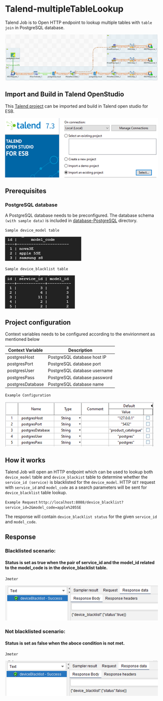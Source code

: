 # Talend-multipleTableLookup
Talend Job is to Open HTTP endpoint to lookup multiple tables with `table join` in PostgreSQL database.

![alttext](./images/TalendJob.PNG?raw=true)


## Import and Build in Talend OpenStudio
This [Talend project](./POSTGRESQL_LOOKUP_MULTIPLE_TABLES) can be imported and build in Talend open studio for ESB.

![alttext](./images/ImportProject.PNG?raw=true)

## Prerequisites

### PostgreSQL database
A PostgreSQL database needs to be preconfigured. The database schema `(with sample data)` is included in [database-PostgreSQL](./database-PostgreSQL) directory.

`Sample device_model table`

![alttext](./images/postgres-DeviceModel-table.PNG?raw=true)

`Sample device_blacklist table`

![alttext](./images/postgres-DeviceBlacklist-table.PNG?raw=true)


## Project configuration

Context variables needs to be configured according to the envirionment as mentioned below

| Context Variable | Description  |
--- | ---
| postgresHost | PostgreSQL database host IP| 
| postgresPort | PostgreSQL database port| 
| postgresUser | PostgreSQL database username| 
| postgresPass | PostgreSQL database password| 
| postgresDatabase | PostgreSQL database name| 

`Example Configuration`

![alttext](./images/Talend-Context-Var.PNG?raw=true)

## How it works
Talend Job will open an HTTP endpoint which can be used to lookup both `device_model` table and `device_blackist` table  to determine whether the `service_id (service)` is blacklisted for the `device_model`.
HTTP `GET` request with `service_id` and `model_code` as a search parameters will be sent for `device_blacklist` table lookup.

`Example Request`
`http://localhost:8088/device_blacklist?service_id=2&model_code=apple%205SE`

The response will contain `device_blacklist status` for the given `service_id` and `model_code`.

## Response

### Blacklisted scenario: 
#### Status is set as true when the pair of service_id and the model_id related to the model_code is in the device_blacklist table.
`Jmeter`

![alttext](./images/Jmeter-success_response.PNG?raw=true)

### Not blacklisted scenario: 
#### Status is set as false when the aboce condition is not met.
`Jmeter`

![alttext](./images/Jmeter-unsuccess_response.PNG?raw=true)
